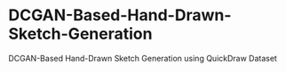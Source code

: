 # DCGAN-Based-Hand-Drawn-Sketch-Generation
DCGAN-Based Hand-Drawn Sketch Generation using QuickDraw Dataset
